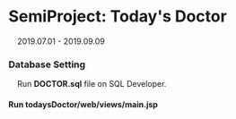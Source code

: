 # SemiProject: Today's Doctor
&nbsp; &nbsp; 2019.07.01 - 2019.09.09

### Database Setting
&nbsp; &nbsp; Run __DOCTOR.sql__ file on SQL Developer.

#### Run todaysDoctor/web/views/main.jsp
